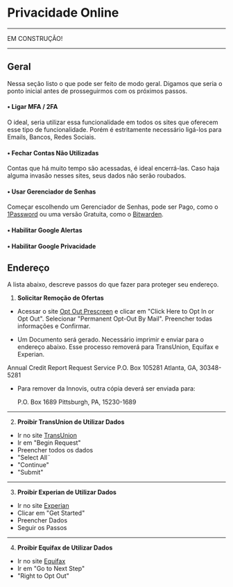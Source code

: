 # Privacidade Online

***
EM CONSTRUÇÃO!
***

## Geral

Nessa seção listo o que pode ser feito de modo geral. Digamos que seria o ponto inicial antes de prosseguirmos com os próximos passos.

#### • Ligar MFA / 2FA

O ideal, seria utilizar essa funcionalidade em todos os sites que oferecem esse tipo de funcionalidade. Porém é estritamente necessário ligá-los para Emails, Bancos, Redes Sociais.

#### • Fechar Contas Não Utilizadas

Contas que há muito tempo são acessadas, é ideal encerrá-las. Caso haja alguma invasão nesses sites, seus dados não serão roubados.

#### • Usar Gerenciador de Senhas

Começar escolhendo um Gerenciador de Senhas, pode ser Pago, como o [1Password](https://1password.com/) ou uma versão Gratuita, como o [Bitwarden](https://bitwarden.com/).

#### • Habilitar Google Alertas
#### • Habilitar Google Privacidade

## Endereço

A lista abaixo, descreve passos do que fazer para proteger seu endereço.

1. **Solicitar Remoção de Ofertas**

- Acessar o site [Opt Out Prescreen](www.optoutprescreen.com) e clicar em "Click Here to Opt In or Opt Out". Selecionar "Permanent Opt-Out By Mail". Preencher todas informações e Confirmar.

- Um Documento será gerado. Necessário imprimir e enviar para o endereço abaixo. Esse processo removerá para TransUnion, Equifax e Experian.
   
Annual Credit Report Request Service
P.O. Box 105281
Atlanta, GA, 30348-5281

- Para remover da Innovis, outra cópia deverá ser enviada para:
  
   P.O. Box 1689
   Pittsburgh, PA, 15230-1689

***

2. **Proibir TransUnion de Utilizar Dados**

- Ir no site [TransUnion](http://service.transunion.com/dss/ccpa_optout.page)
- Ir em "Begin Request"
- Preencher todos os dados
- "Select All¨
- "Continue"
- "Submit"

***

3. **Proibir Experian de Utilizar Dados**

- Ir no site [Experian](https://consumerprivacy.experian.com/)
- Clicar em "Get Started"
- Preencher Dados
- Seguir os Passos

***

4. **Proibir Equifax de Utilizar Dados**

- Ir no site [Equifax](https://myprivacy.equifax.com/opt-in-opt-out/personal-info)
- Ir em "Go to Next Step"
- "Right to Opt Out"
